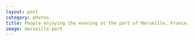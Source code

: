 ```yaml
---
layout: post
category: photos
title: People enjoying the evening at the port of Marseille, France.
image: marseille-port
---
```

